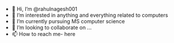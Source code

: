 - 👋 Hi, I’m @rahulnagesh001
- 👀 I’m interested in anything and everything related to computers
- 🌱 I’m currently pursuing MS computer science
- 💞️ I’m looking to collaborate on ...
- 📫 How to reach me- here

<!---
rahulnagesh001/rahulnagesh001 is a ✨ special ✨ repository because its `README.md` (this file) appears on your GitHub profile.
You can click the Preview link to take a look at your changes.
--->
